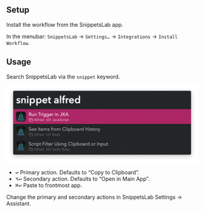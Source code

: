 ## Setup

Install the workflow from the SnippetsLab app.

In the menubar: `SnippetsLab` → `Settings…` → `Integrations` → `Install Workflow`.

## Usage

Search SnippetsLab via the `snippet` keyword.

![Searching SnippetsLab](images/snippet.png)

* <kbd>↩</kbd> Primary action. Defaults to “Copy to Clipboard”.
* <kbd>⌥</kbd><kbd>↩</kbd> Secondary action. Defaults to “Open in Main App”.
* <kbd>⌘</kbd><kbd>↩</kbd> Paste to frontmost app.

Change the primary and secondary actions in SnippetsLab Settings → Assistant.
